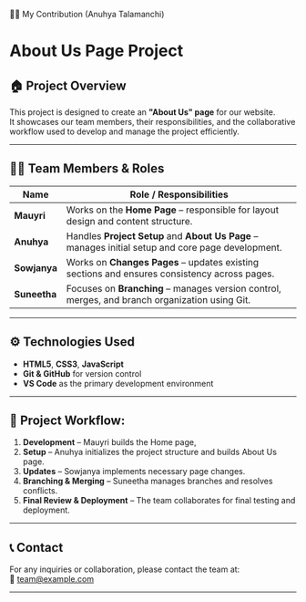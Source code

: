 🧑‍💻 My Contribution (Anuhya Talamanchi)

# About Us Page Project

## 🏠 Project Overview

This project is designed to create an **"About Us" page** for our website.  
It showcases our team members, their responsibilities, and the collaborative workflow used to develop and manage the project efficiently.

---

## 👩‍💻 Team Members & Roles

| Name         | Role / Responsibilities                                                                            |
| ------------ | -------------------------------------------------------------------------------------------------- |
| **Mauyri**   | Works on the **Home Page** – responsible for layout design and content structure.                  |
| **Anuhya**   | Handles **Project Setup** and **About Us Page** – manages initial setup and core page development. |
| **Sowjanya** | Works on **Changes Pages** – updates existing sections and ensures consistency across pages.       |
| **Suneetha** | Focuses on **Branching** – manages version control, merges, and branch organization using Git.     |

---

## ⚙️ Technologies Used

- **HTML5**, **CSS3**, **JavaScript**
- **Git & GitHub** for version control
- **VS Code** as the primary development environment

---

## 🚀 Project Workflow:

1. **Development** – Mauyri builds the Home page,
2. **Setup** – Anuhya initializes the project structure and builds About Us page.
3. **Updates** – Sowjanya implements necessary page changes.
4. **Branching & Merging** – Suneetha manages branches and resolves conflicts.
5. **Final Review & Deployment** – The team collaborates for final testing and deployment.

---

## 📞 Contact

For any inquiries or collaboration, please contact the team at:  
📧 [team@example.com](mailto:team@example.com)

---

